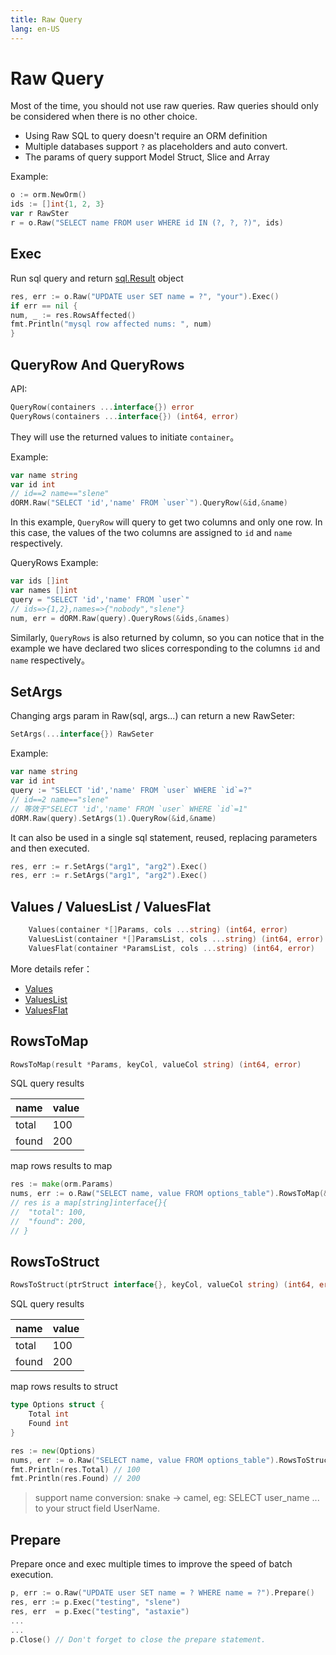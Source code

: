 ```yaml
---
title: Raw Query
lang: en-US
---
```


# Raw Query

Most of the time, you should not use raw queries. Raw queries should only be considered when there is no other choice.

* Using Raw SQL to query doesn't require an ORM definition
* Multiple databases support `?` as placeholders and auto convert.
* The params of query support Model Struct, Slice and Array

Example:

```go
o := orm.NewOrm()
ids := []int{1, 2, 3}
var r RawSter
r = o.Raw("SELECT name FROM user WHERE id IN (?, ?, ?)", ids)
```

## Exec

Run sql query and return [sql.Result](http://gowalker.org/database/sql#Result) object

```go
res, err := o.Raw("UPDATE user SET name = ?", "your").Exec()
if err == nil {
num, _ := res.RowsAffected()
fmt.Println("mysql row affected nums: ", num)
}
```

## QueryRow And QueryRows

API:

```go
QueryRow(containers ...interface{}) error
QueryRows(containers ...interface{}) (int64, error)
```

They will use the returned values to initiate `container`。

Example:

```go
var name string
var id int
// id==2 name=="slene"
dORM.Raw("SELECT 'id','name' FROM `user`").QueryRow(&id,&name)
```

In this example, `QueryRow` will query to get two columns and only one row. In this case, the values of the two columns are assigned to `id` and `name` respectively.

QueryRows Example:

```go
var ids []int
var names []int
query = "SELECT 'id','name' FROM `user`"
// ids=>{1,2},names=>{"nobody","slene"}
num, err = dORM.Raw(query).QueryRows(&ids,&names)
```

Similarly, `QueryRows` is also returned by column, so you can notice that in the example we have declared two slices corresponding to the columns `id` and `name` respectively。

## SetArgs

Changing args param in Raw(sql, args...) can return a new RawSeter:

```go
SetArgs(...interface{}) RawSeter
```

Example:

```go
var name string
var id int
query := "SELECT 'id','name' FROM `user` WHERE `id`=?"
// id==2 name=="slene"
// 等效于"SELECT 'id','name' FROM `user` WHERE `id`=1"
dORM.Raw(query).SetArgs(1).QueryRow(&id,&name)
```

It can also be used in a single sql statement, reused, replacing parameters and then executed.

```go
res, err := r.SetArgs("arg1", "arg2").Exec()
res, err := r.SetArgs("arg1", "arg2").Exec()

```

## Values / ValuesList / ValuesFlat

```go
	Values(container *[]Params, cols ...string) (int64, error)
	ValuesList(container *[]ParamsList, cols ...string) (int64, error)
	ValuesFlat(container *ParamsList, cols ...string) (int64, error)
```

More details refer：

- [Values](./query_seter.md#values)
- [ValuesList](./query_seter.md#valueslist)
- [ValuesFlat](./query_seter.md#valuesflat)

## RowsToMap

```go
RowsToMap(result *Params, keyCol, valueCol string) (int64, error)
```

SQL query results

| name | value |
| --- | --- |
| total | 100 |
| found | 200 |

map rows results to map

```go
res := make(orm.Params)
nums, err := o.Raw("SELECT name, value FROM options_table").RowsToMap(&res, "name", "value")
// res is a map[string]interface{}{
//	"total": 100,
//	"found": 200,
// }
```

## RowsToStruct

```go
RowsToStruct(ptrStruct interface{}, keyCol, valueCol string) (int64, error)
```

SQL query results

| name | value |
| --- | --- |
| total | 100 |
| found | 200 |

map rows results to struct

```go
type Options struct {
	Total int
	Found int
}

res := new(Options)
nums, err := o.Raw("SELECT name, value FROM options_table").RowsToStruct(res, "name", "value")
fmt.Println(res.Total) // 100
fmt.Println(res.Found) // 200
```

> support name conversion: snake -> camel, eg: SELECT user_name ... to your struct field UserName.

## Prepare

Prepare once and exec multiple times to improve the speed of batch execution.

```go
p, err := o.Raw("UPDATE user SET name = ? WHERE name = ?").Prepare()
res, err := p.Exec("testing", "slene")
res, err  = p.Exec("testing", "astaxie")
...
...
p.Close() // Don't forget to close the prepare statement.
```
